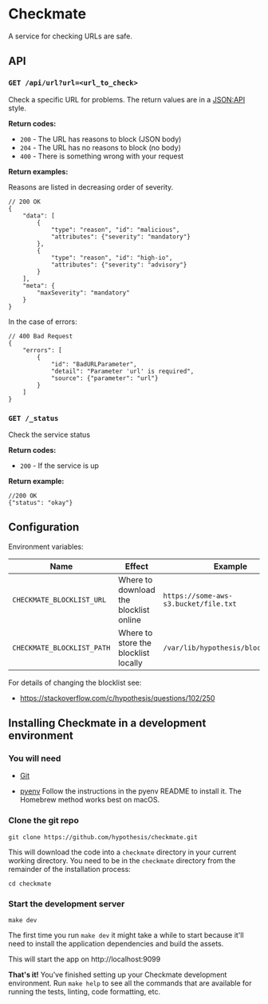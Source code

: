 Checkmate
=====

A service for checking URLs are safe.

API
---

### `GET /api/url?url=<url_to_check>`

Check a specific URL for problems. The return values are in a [JSON:API](https://jsonapi.org/) style.

**Return codes:**

 * `200` - The URL has reasons to block (JSON body)
 * `204` - The URL has no reasons to block (no body)
 * `400` - There is something wrong with your request

**Return examples:**

Reasons are listed in decreasing order of severity.

```json5
// 200 OK
{
    "data": [
        {
            "type": "reason", "id": "malicious",
            "attributes": {"severity": "mandatory"}
        },
        {
            "type": "reason", "id": "high-io",
            "attributes": {"severity": "advisory"}
        }
    ],
    "meta": {
        "maxSeverity": "mandatory"
    }
}
```

In the case of errors:

```json5
// 400 Bad Request
{
    "errors": [
        {
            "id": "BadURLParameter",
            "detail": "Parameter 'url' is required",
            "source": {"parameter": "url"}
        }
    ]
}
```

### `GET /_status`

Check the service status

**Return codes:**

 * `200` - If the service is up

**Return example:**

```json5
//200 OK
{"status": "okay"}
```

Configuration
-------------

Environment variables:

| Name | Effect | Example |
|------|--------|---------|
| `CHECKMATE_BLOCKLIST_URL`   | Where to download the blocklist online | `https://some-aws-s3.bucket/file.txt` |
| `CHECKMATE_BLOCKLIST_PATH`  | Where to store the blocklist locally   | `/var/lib/hypothesis/blocklist.txt` |

For details of changing the blocklist see:

 * https://stackoverflow.com/c/hypothesis/questions/102/250


Installing Checkmate in a development environment
------------------------------------------------

### You will need

* [Git](https://git-scm.com/)

* [pyenv](https://github.com/pyenv/pyenv)
  Follow the instructions in the pyenv README to install it.
  The Homebrew method works best on macOS.
  
### Clone the git repo

    git clone https://github.com/hypothesis/checkmate.git

This will download the code into a `checkmate` directory in your current working
directory. You need to be in the `checkmate` directory from the remainder of the
installation process:

    cd checkmate

### Start the development server

    make dev

The first time you run `make dev` it might take a while to start because it'll
need to install the application dependencies and build the assets.

This will start the app on http://localhost:9099

**That's it!** You’ve finished setting up your Checkmate development environment. 
Run `make help` to see all the commands that are available for running the tests,
linting, code formatting, etc.
